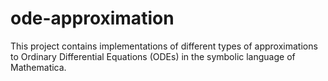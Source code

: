 # ode-approximation
This project contains implementations of different types of approximations to Ordinary Differential Equations (ODEs) in the symbolic language of Mathematica.
